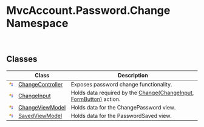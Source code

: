 MvcAccount.Password.Change Namespace
====================================
 


Classes
-------

                | Class                 | Description                                                             
--------------- | --------------------- | ----------------------------------------------------------------------- 
![Public class] | [ChangeController][1] | Exposes password change functionality.                                  
![Public class] | [ChangeInput][2]      | Holds data required by the [Change(ChangeInput, FormButton)][3] action. 
![Public class] | [ChangeViewModel][4]  | Holds data for the ChangePassword view.                                 
![Public class] | [SavedViewModel][5]   | Holds data for the PasswordSaved view.                                  

[1]: ChangeController/README.md
[2]: ChangeInput/README.md
[3]: ChangeController/Change_1.md
[4]: ChangeViewModel/README.md
[5]: SavedViewModel/README.md
[Public class]: ../_icons/pubclass.gif "Public class"